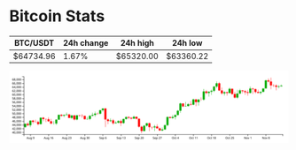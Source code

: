 # Bitcoin Stats

BTC/USDT|24h change|24h high|24h low|
|---|---|---|---|
|$64734.96|1.67%|$65320.00|$63360.22|

<img src="./chart.svg">
